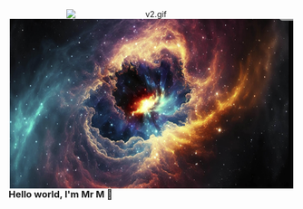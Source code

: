 
<!-- GIF with no space below -->
<p align="center" style="margin: 0; padding: 0;">
  <img src="v2.gif" width="300" alt="v2.gif" style="display: block; margin: 0; padding: 0;"/>
</p>

<!-- Background Image -->
<p align="center" style="margin: 0; padding: 0;">
  <img src="./hello_me.png" width="500" height="300" alt="Welcome" style="display: block; margin: 0; padding: 0;"/>
</p>





<!-- Optional Text -->
<h3 align="left" style="margin-top: 0;">Hello world, I'm Mr M 👋</h3>
